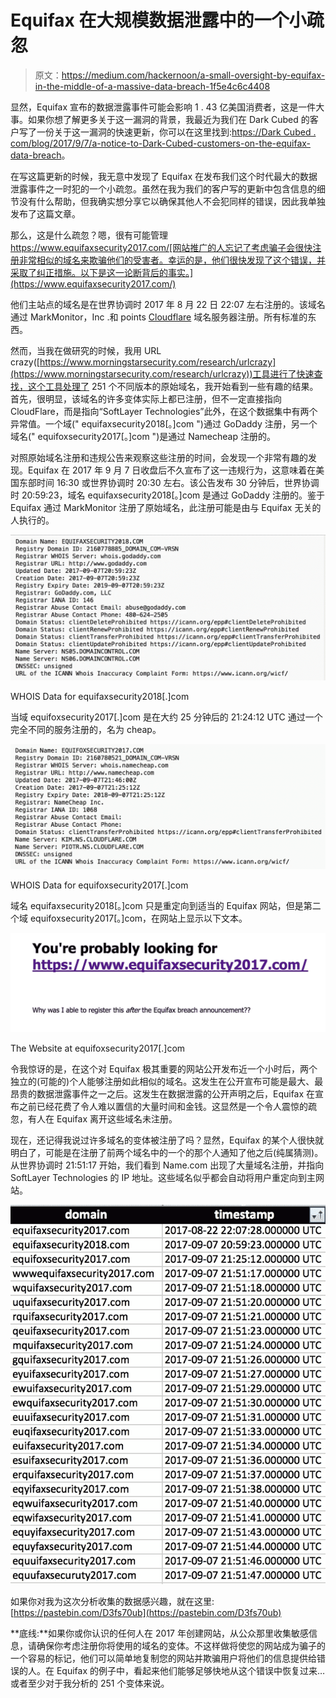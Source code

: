 # Equifax 在大规模数据泄露中的一个小疏忽

> 原文：<https://medium.com/hackernoon/a-small-oversight-by-equifax-in-the-middle-of-a-massive-data-breach-1f5e4c6c4408>

显然，Equifax 宣布的数据泄露事件可能会影响 1 . 43 亿美国消费者，这是一件大事。如果你想了解更多关于这一漏洞的背景，我最近为我们在 Dark Cubed 的客户写了一份关于这一漏洞的快速更新，你可以在这里找到:[https://Dark Cubed . com/blog/2017/9/7/a-notice-to-Dark-Cubed-customers-on-the-equifax-data-breach](https://darkcubed.com/blog/2017/9/7/a-notice-to-dark-cubed-customers-on-the-equifax-data-breach)。

在写这篇更新的时候，我无意中发现了 Equifax 在发布我们这个时代最大的数据泄露事件之一时犯的一个小疏忽。虽然在我为我们的客户写的更新中包含信息的细节没有什么帮助，但我确实想分享它以确保其他人不会犯同样的错误，因此我单独发布了这篇文章。

那么，这是什么疏忽？嗯，很有可能管理 https://www.equifaxsecurity2017.com/[网站推广的人忘记了考虑骗子会很快注册非常相似的域名来欺骗他们的受害者。幸运的是，他们很快发现了这个错误，并采取了纠正措施。以下是这一论断背后的事实。](https://www.equifaxsecurity2017.com/)

他们主站点的域名是在世界协调时 2017 年 8 月 22 日 22:07 左右注册的。该域名通过 MarkMonitor，Inc .和 points [Cloudflare](https://hackernoon.com/tagged/cloudflare) 域名服务器注册。所有标准的东西。

然而，当我在做研究的时候，我用 URL crazy([https://www.morningstarsecurity.com/research/urlcrazy](https://www.morningstarsecurity.com/research/urlcrazy))工具进行了快速查找，这个工具处理了 251 个不同版本的原始域名，我开始看到一些有趣的结果。首先，很明显，该域名的许多变体实际上都已注册，但不一定直接指向 CloudFlare，而是指向“SoftLayer Technologies”此外，在这个数据集中有两个异常值。一个域(" equifaxsecurity2018[。]com ")通过 GoDaddy 注册，另一个域名(" equifoxsecurity2017[。]com ")是通过 Namecheap 注册的。

对照原始域名注册和违规公告来观察这些注册的时间，会发现一个非常有趣的发现。Equifax 在 2017 年 9 月 7 日收盘后不久宣布了这一违规行为，这意味着在美国东部时间 16:30 或世界协调时 20:30 左右。该公告发布 30 分钟后，世界协调时 20:59:23，域名 equifaxsecurity2018[。]com 是通过 GoDaddy 注册的。鉴于 Equifax 通过 MarkMonitor 注册了原始域名，此注册可能是由与 Equifax 无关的人执行的。

![](img/3aff51f3b9ff589fdf3421ec0b3c083e.png)

WHOIS Data for equifaxsecurity2018[.]com

当域 equifoxsecurity2017[.]com 是在大约 25 分钟后的 21:24:12 UTC 通过一个完全不同的服务注册的，名为 cheap。

![](img/6bce4e337ce01c0dca5018a6f9f7d83b.png)

WHOIS Data for equifoxsecurity2017[.]com

域名 equifaxsecurity2018[。]com 只是重定向到适当的 Equifax 网站，但是第二个域 equifoxsecurity2017[。]com，在网站上显示以下文本。

![](img/6e739ffe3b3eb4059a675aaf49975a75.png)

The Website at equifoxsecurity2017[.]com

令我惊讶的是，在这个对 Equifax 极其重要的网站公开发布近一个小时后，两个独立的(可能的)个人能够注册如此相似的域名。这发生在公开宣布可能是最大、最昂贵的数据泄露事件之一之后。这发生在数据泄露的公开声明之后，Equifax 在宣布之前已经花费了令人难以置信的大量时间和金钱。这显然是一个令人震惊的疏忽，有人在 Equifax 离开这些域名未注册。

现在，还记得我说过许多域名的变体被注册了吗？显然，Equifax 的某个人很快就明白了，可能是在注册了前两个域名中的一个的那个人通知了他之后(纯属猜测)。从世界协调时 21:51:17 开始，我们看到 Name.com 出现了大量域名注册，并指向 SoftLayer Technologies 的 IP 地址。这些域名似乎都会自动将用户重定向到主网站。

![](img/0d6988d5dc07334f7d1fb5d37e159471.png)

如果你对我为这次分析收集的数据感兴趣，就在这里:[https://pastebin.com/D3fs70ub](https://pastebin.com/D3fs70ub)

**底线:**如果你或你认识的任何人在 2017 年创建网站，从公众那里收集敏感信息，请确保你考虑注册你将使用的域名的变体。不这样做将使您的网站成为骗子的一个容易的标记，他们可以简单地复制您的网站并欺骗用户将他们的信息提供给错误的人。在 Equifax 的例子中，看起来他们能够足够快地从这个错误中恢复过来…或者至少对于我分析的 251 个变体来说。